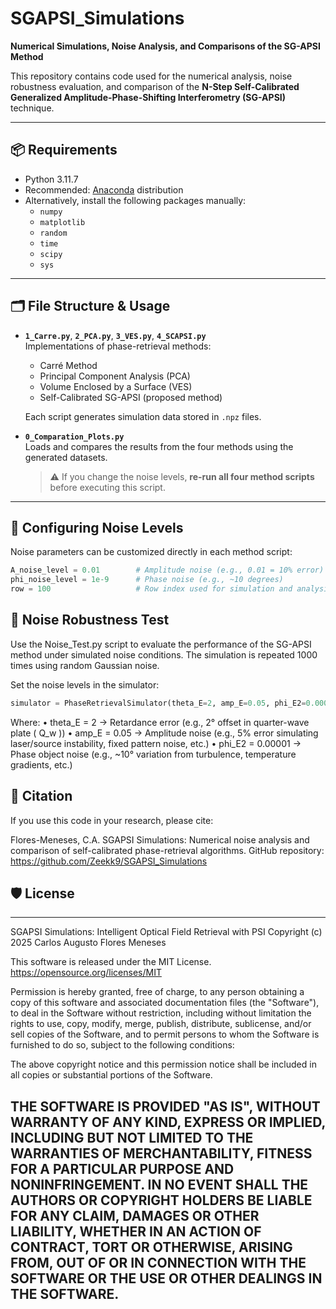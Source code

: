# SGAPSI_Simulations

**Numerical Simulations, Noise Analysis, and Comparisons of the SG-APSI Method**

This repository contains code used for the numerical analysis, noise robustness evaluation, and comparison of the **N-Step Self-Calibrated Generalized Amplitude-Phase-Shifting Interferometry (SG-APSI)** technique.

---

## 📦 Requirements

- Python 3.11.7  
- Recommended: [Anaconda](https://www.anaconda.com/) distribution  
- Alternatively, install the following packages manually:
  - `numpy`
  - `matplotlib`
  - `random`
  - `time`
  - `scipy`
  - `sys`

---

## 🗂 File Structure & Usage

- **`1_Carre.py`**, **`2_PCA.py`**, **`3_VES.py`**, **`4_SCAPSI.py`**  
  Implementations of phase-retrieval methods:
  - Carré Method
  - Principal Component Analysis (PCA)
  - Volume Enclosed by a Surface (VES)
  - Self-Calibrated SG-APSI (proposed method)

  Each script generates simulation data stored in `.npz` files.

- **`0_Comparation_Plots.py`**  
  Loads and compares the results from the four methods using the generated datasets.  
  > ⚠️ If you change the noise levels, **re-run all four method scripts** before executing this script.

---

## 🔧 Configuring Noise Levels

Noise parameters can be customized directly in each method script:

```python
A_noise_level = 0.01        # Amplitude noise (e.g., 0.01 = 10% error)
phi_noise_level = 1e-9      # Phase noise (e.g., ~10 degrees)
row = 100                   # Row index used for simulation and analysis
```

## 🧪 Noise Robustness Test

Use the Noise_Test.py script to evaluate the performance of the SG-APSI method under simulated noise conditions. The simulation is repeated 1000 times using random Gaussian noise.

Set the noise levels in the simulator:
```python
simulator = PhaseRetrievalSimulator(theta_E=2, amp_E=0.05, phi_E2=0.00001)
```
Where:
	•	theta_E = 2 → Retardance error (e.g., 2° offset in quarter-wave plate ( Q_w ))
	•	amp_E = 0.05 → Amplitude noise (e.g., 5% error simulating laser/source instability, fixed pattern noise, etc.)
	•	phi_E2 = 0.00001 → Phase object noise (e.g., ~10° variation from turbulence, temperature gradients, etc.)
 
## 📘 Citation

If you use this code in your research, please cite:

Flores-Meneses, C.A.
SGAPSI Simulations: Numerical noise analysis and comparison of self-calibrated phase-retrieval algorithms.
GitHub repository: https://github.com/Zeekk9/SGAPSI_Simulations

## 🛡 License
----------------------------------------------------------------------
SGAPSI Simulations: Intelligent Optical Field Retrieval with PSI
Copyright (c) 2025 Carlos Augusto Flores Meneses

This software is released under the MIT License.
https://opensource.org/licenses/MIT

Permission is hereby granted, free of charge, to any person obtaining
a copy of this software and associated documentation files (the "Software"),
to deal in the Software without restriction, including without limitation the
rights to use, copy, modify, merge, publish, distribute, sublicense, and/or
sell copies of the Software, and to permit persons to whom the Software is
furnished to do so, subject to the following conditions:

The above copyright notice and this permission notice shall be included
in all copies or substantial portions of the Software.

THE SOFTWARE IS PROVIDED "AS IS", WITHOUT WARRANTY OF ANY KIND,
EXPRESS OR IMPLIED, INCLUDING BUT NOT LIMITED TO THE WARRANTIES OF
MERCHANTABILITY, FITNESS FOR A PARTICULAR PURPOSE AND NONINFRINGEMENT.
IN NO EVENT SHALL THE AUTHORS OR COPYRIGHT HOLDERS BE LIABLE FOR ANY CLAIM,
DAMAGES OR OTHER LIABILITY, WHETHER IN AN ACTION OF CONTRACT, TORT OR OTHERWISE,
ARISING FROM, OUT OF OR IN CONNECTION WITH THE SOFTWARE OR THE USE OR OTHER
DEALINGS IN THE SOFTWARE.
----------------------------------------------------------------------
